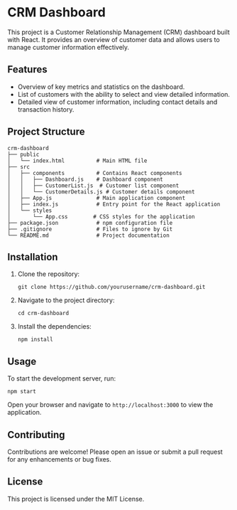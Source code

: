 # CRM Dashboard

This project is a Customer Relationship Management (CRM) dashboard built with React. It provides an overview of customer data and allows users to manage customer information effectively.

## Features

- Overview of key metrics and statistics on the dashboard.
- List of customers with the ability to select and view detailed information.
- Detailed view of customer information, including contact details and transaction history.

## Project Structure

```
crm-dashboard
├── public
│   └── index.html          # Main HTML file
├── src
│   ├── components          # Contains React components
│   │   ├── Dashboard.js    # Dashboard component
│   │   ├── CustomerList.js  # Customer list component
│   │   └── CustomerDetails.js # Customer details component
│   ├── App.js              # Main application component
│   ├── index.js            # Entry point for the React application
│   └── styles
│       └── App.css        # CSS styles for the application
├── package.json            # npm configuration file
├── .gitignore              # Files to ignore by Git
└── README.md               # Project documentation
```

## Installation

1. Clone the repository:
   ```
   git clone https://github.com/yourusername/crm-dashboard.git
   ```
2. Navigate to the project directory:
   ```
   cd crm-dashboard
   ```
3. Install the dependencies:
   ```
   npm install
   ```

## Usage

To start the development server, run:
```
npm start
```
Open your browser and navigate to `http://localhost:3000` to view the application.

## Contributing

Contributions are welcome! Please open an issue or submit a pull request for any enhancements or bug fixes.

## License

This project is licensed under the MIT License.